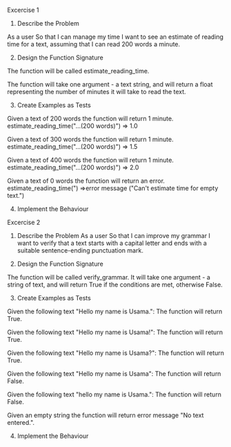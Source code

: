 Excercise 1

1. Describe the Problem

As a user
So that I can manage my time
I want to see an estimate of reading time for a text, assuming that I can read 200 words a minute.


2. Design the Function Signature

The function will be called estimate_reading_time.

The function will take one argument - a text string, and will return a float representing the number of minutes it will take to read the text.

3. Create Examples as Tests

Given a text of 200 words the function will return 1 minute.
estimate_reading_time("...(200 words)")
=> 1.0

Given a text of 300 words the function will return 1 minute.
estimate_reading_time("...(200 words)")
=> 1.5

Given a text of 400 words the function will return 1 minute.
estimate_reading_time("...(200 words)")
=> 2.0

Given a text of 0 words the function will return an error.
estimate_reading_time(")
=>error message ("Can't estimate time for empty text.")

4. Implement the Behaviour


Excercise 2

1. Describe the Problem
As a user
So that I can improve my grammar
I want to verify that a text starts with a capital letter and ends with a suitable sentence-ending punctuation mark.

2. Design the Function Signature

The function will be called verify_grammar. It will take one argument - a string of text, and will return True if the conditions are met, otherwise False.


3. Create Examples as Tests

Given the following text "Hello my name is Usama.":
The function will return True.

Given the following text "Hello my name is Usama!":
The function will return True.

Given the following text "Hello my name is Usama?":
The function will return True.

Given the following text "Hello my name is Usama":
The function will return False.

Given the following text "hello my name is Usama.":
The function will return False.

Given an empty string the function will return error message "No text entered.".


4. Implement the Behaviour




